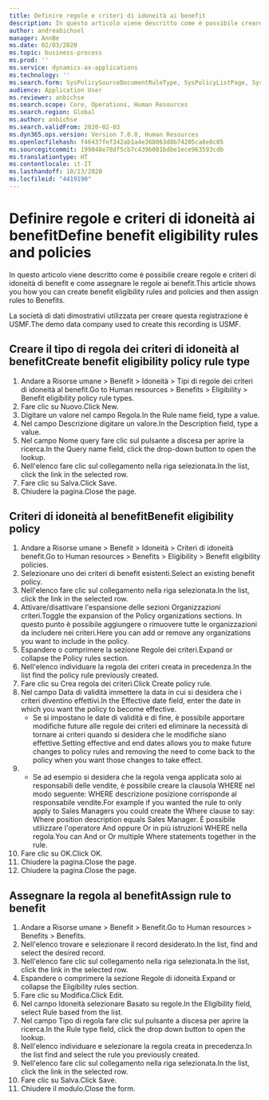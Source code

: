 ```yaml
---
title: Definire regole e criteri di idoneità ai benefit
description: In questo articolo viene descritto come è possibile creare regole e criteri di idoneità di benefit e come assegnare le regole ai benefit.
author: andreabichsel
manager: AnnBe
ms.date: 02/03/2020
ms.topic: business-process
ms.prod: ''
ms.service: dynamics-ax-applications
ms.technology: ''
ms.search.form: SysPolicySourceDocumentRuleType, SysPolicyListPage, SysPolicy, HcmBenefitEligibilityPolicy, HcmBenefit, BenefitWorkspace, HcmBenefitSummaryPart
audience: Application User
ms.reviewer: anbichse
ms.search.scope: Core, Operations, Human Resources
ms.search.region: Global
ms.author: anbichse
ms.search.validFrom: 2020-02-03
ms.dyn365.ops.version: Version 7.0.0, Human Resources
ms.openlocfilehash: f46437fef342ab1a4e368063d8b74205ca8e8c05
ms.sourcegitcommit: 199848e78df5cb7c439b001bdbe1ece963593cdb
ms.translationtype: HT
ms.contentlocale: it-IT
ms.lasthandoff: 10/13/2020
ms.locfileid: "4419190"
---
```

# <a name="define-benefit-eligibility-rules-and-policies"></a><span data-ttu-id="b3562-103">Definire regole e criteri di idoneità ai benefit</span><span class="sxs-lookup"><span data-stu-id="b3562-103">Define benefit eligibility rules and policies</span></span>

<span data-ttu-id="b3562-104">In questo articolo viene descritto come è possibile creare regole e criteri di idoneità di benefit e come assegnare le regole ai benefit.</span><span class="sxs-lookup"><span data-stu-id="b3562-104">This article shows you how you can create benefit eligibility rules and policies and then assign rules to Benefits.</span></span>  

<span data-ttu-id="b3562-105">La società di dati dimostrativi utilizzata per creare questa registrazione è USMF.</span><span class="sxs-lookup"><span data-stu-id="b3562-105">The demo data company used to create this recording is USMF.</span></span>


## <a name="create-benefit-eligibility-policy-rule-type"></a><span data-ttu-id="b3562-106">Creare il tipo di regola dei criteri di idoneità al benefit</span><span class="sxs-lookup"><span data-stu-id="b3562-106">Create benefit eligibility policy rule type</span></span>
1. <span data-ttu-id="b3562-107">Andare a Risorse umane > Benefit > Idoneità > Tipi di regole dei criteri di idoneità al benefit.</span><span class="sxs-lookup"><span data-stu-id="b3562-107">Go to Human resources > Benefits > Eligibility > Benefit eligibility policy rule types.</span></span>
2. <span data-ttu-id="b3562-108">Fare clic su Nuovo.</span><span class="sxs-lookup"><span data-stu-id="b3562-108">Click New.</span></span>
3. <span data-ttu-id="b3562-109">Digitare un valore nel campo Regola.</span><span class="sxs-lookup"><span data-stu-id="b3562-109">In the Rule name field, type a value.</span></span>
4. <span data-ttu-id="b3562-110">Nel campo Descrizione digitare un valore.</span><span class="sxs-lookup"><span data-stu-id="b3562-110">In the Description field, type a value.</span></span>
5. <span data-ttu-id="b3562-111">Nel campo Nome query fare clic sul pulsante a discesa per aprire la ricerca.</span><span class="sxs-lookup"><span data-stu-id="b3562-111">In the Query name field, click the drop-down button to open the lookup.</span></span>
6. <span data-ttu-id="b3562-112">Nell'elenco fare clic sul collegamento nella riga selezionata.</span><span class="sxs-lookup"><span data-stu-id="b3562-112">In the list, click the link in the selected row.</span></span>
7. <span data-ttu-id="b3562-113">Fare clic su Salva.</span><span class="sxs-lookup"><span data-stu-id="b3562-113">Click Save.</span></span>
8. <span data-ttu-id="b3562-114">Chiudere la pagina.</span><span class="sxs-lookup"><span data-stu-id="b3562-114">Close the page.</span></span>

## <a name="benefit-eligibility-policy"></a><span data-ttu-id="b3562-115">Criteri di idoneità al benefit</span><span class="sxs-lookup"><span data-stu-id="b3562-115">Benefit eligibility policy</span></span>
1. <span data-ttu-id="b3562-116">Andare a Risorse umane > Benefit > Idoneità > Criteri di idoneità benefit.</span><span class="sxs-lookup"><span data-stu-id="b3562-116">Go to Human resources > Benefits > Eligibility > Benefit eligibility policies.</span></span>
2. <span data-ttu-id="b3562-117">Selezionare uno dei criteri di benefit esistenti.</span><span class="sxs-lookup"><span data-stu-id="b3562-117">Select an existing benefit policy.</span></span>
3. <span data-ttu-id="b3562-118">Nell'elenco fare clic sul collegamento nella riga selezionata.</span><span class="sxs-lookup"><span data-stu-id="b3562-118">In the list, click the link in the selected row.</span></span>
4. <span data-ttu-id="b3562-119">Attivare/disattivare l'espansione delle sezioni Organizzazioni criteri.</span><span class="sxs-lookup"><span data-stu-id="b3562-119">Toggle the expansion of the Policy organizations sections.</span></span>  <span data-ttu-id="b3562-120">In questo punto è possibile aggiungere o rimuovere tutte le organizzazioni da includere nei criteri.</span><span class="sxs-lookup"><span data-stu-id="b3562-120">Here you can add or remove any organizations you want to include in the policy.</span></span>
5. <span data-ttu-id="b3562-121">Espandere o comprimere la sezione Regole dei criteri.</span><span class="sxs-lookup"><span data-stu-id="b3562-121">Expand or collapse the Policy rules section.</span></span>
6. <span data-ttu-id="b3562-122">Nell'elenco individuare la regola dei criteri creata in precedenza.</span><span class="sxs-lookup"><span data-stu-id="b3562-122">In the list find the policy rule previously created.</span></span>
7. <span data-ttu-id="b3562-123">Fare clic su Crea regola dei criteri.</span><span class="sxs-lookup"><span data-stu-id="b3562-123">Click Create policy rule.</span></span>
8. <span data-ttu-id="b3562-124">Nel campo Data di validità immettere la data in cui si desidera che i criteri diventino effettivi.</span><span class="sxs-lookup"><span data-stu-id="b3562-124">In the Effective date field, enter the date in which you want the policy to become effective.</span></span>
    * <span data-ttu-id="b3562-125">Se si impostano le date di validità e di fine, è possibile apportare modifiche future alle regole dei criteri ed eliminare la necessità di tornare ai criteri quando si desidera che le modifiche siano effettive.</span><span class="sxs-lookup"><span data-stu-id="b3562-125">Setting effective and end dates allows you to make future changes to policy rules and removing the need to come back to the policy when you want those changes to take effect.</span></span>  
9. 
    * <span data-ttu-id="b3562-126">Se ad esempio si desidera che la regola venga applicata solo ai responsabili delle vendite, è possibile creare la clausola WHERE nel modo seguente: WHERE descrizione posizione corrisponde al responsabile vendite.</span><span class="sxs-lookup"><span data-stu-id="b3562-126">For example if you wanted the rule to only apply to Sales Managers you could create the Where clause to say: Where position description equals Sales Manager.</span></span>  <span data-ttu-id="b3562-127">È possibile utilizzare l'operatore And oppure Or in più istruzioni WHERE nella regola.</span><span class="sxs-lookup"><span data-stu-id="b3562-127">You can And or Or multiple Where statements together in the rule.</span></span>  
10. <span data-ttu-id="b3562-128">Fare clic su OK.</span><span class="sxs-lookup"><span data-stu-id="b3562-128">Click OK.</span></span>
11. <span data-ttu-id="b3562-129">Chiudere la pagina.</span><span class="sxs-lookup"><span data-stu-id="b3562-129">Close the page.</span></span>
12. <span data-ttu-id="b3562-130">Chiudere la pagina.</span><span class="sxs-lookup"><span data-stu-id="b3562-130">Close the page.</span></span>

## <a name="assign-rule-to-benefit"></a><span data-ttu-id="b3562-131">Assegnare la regola al benefit</span><span class="sxs-lookup"><span data-stu-id="b3562-131">Assign rule to benefit</span></span>
1. <span data-ttu-id="b3562-132">Andare a Risorse umane > Benefit > Benefit.</span><span class="sxs-lookup"><span data-stu-id="b3562-132">Go to Human resources > Benefits > Benefits.</span></span>
2. <span data-ttu-id="b3562-133">Nell'elenco trovare e selezionare il record desiderato.</span><span class="sxs-lookup"><span data-stu-id="b3562-133">In the list, find and select the desired record.</span></span>
3. <span data-ttu-id="b3562-134">Nell'elenco fare clic sul collegamento nella riga selezionata.</span><span class="sxs-lookup"><span data-stu-id="b3562-134">In the list, click the link in the selected row.</span></span>
4. <span data-ttu-id="b3562-135">Espandere o comprimere la sezione Regole di idoneità.</span><span class="sxs-lookup"><span data-stu-id="b3562-135">Expand or collapse the Eligibility rules section.</span></span>
5. <span data-ttu-id="b3562-136">Fare clic su Modifica.</span><span class="sxs-lookup"><span data-stu-id="b3562-136">Click Edit.</span></span>
6. <span data-ttu-id="b3562-137">Nel campo Idoneità selezionare Basato su regole.</span><span class="sxs-lookup"><span data-stu-id="b3562-137">In the Eligibility field, select Rule based from the list.</span></span>
7. <span data-ttu-id="b3562-138">Nel campo Tipo di regola fare clic sul pulsante a discesa per aprire la ricerca.</span><span class="sxs-lookup"><span data-stu-id="b3562-138">In the Rule type field, click the drop down button to open the lookup.</span></span>
8. <span data-ttu-id="b3562-139">Nell'elenco individuare e selezionare la regola creata in precedenza.</span><span class="sxs-lookup"><span data-stu-id="b3562-139">In the list find and select the rule you previously created.</span></span>
9. <span data-ttu-id="b3562-140">Nell'elenco fare clic sul collegamento nella riga selezionata.</span><span class="sxs-lookup"><span data-stu-id="b3562-140">In the list, click the link in the selected row.</span></span>
10. <span data-ttu-id="b3562-141">Fare clic su Salva.</span><span class="sxs-lookup"><span data-stu-id="b3562-141">Click Save.</span></span>
11. <span data-ttu-id="b3562-142">Chiudere il modulo.</span><span class="sxs-lookup"><span data-stu-id="b3562-142">Close the form.</span></span>

